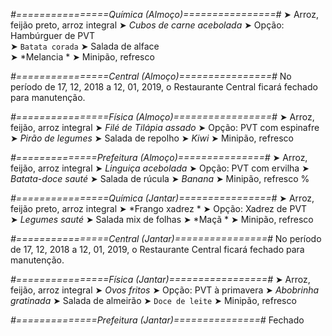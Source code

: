 
*#================Química (Almoço)================#*
➤ Arroz, feijão preto, arroz integral
➤ *Cubos de carne acebolada*
➤ Opção: Hambúrguer de PVT  
➤ `Batata corada`
➤ Salada de alface  
➤ *Melancia *
➤ Minipão, refresco

*#================Central (Almoço)================#*
No período de 17, 12, 2018 a 12, 01, 2019, o Restaurante Central ficará fechado para manutenção.

*#================Física (Almoço)=================#*
➤ Arroz, feijão, arroz integral
➤ *Filé de Tilápia assado*
➤ Opção: PVT com espinafre
➤ *Pirão de legumes*
➤ Salada de repolho
➤ *Kiwi*
➤ Minipão, refresco

*#==============Prefeitura (Almoço)===============#*
➤ Arroz, feijão, arroz integral
➤ *Linguiça acebolada*
➤ Opção: PVT com ervilha
➤ *Batata-doce sauté*
➤ Salada de rúcula
➤ *Banana*
➤ Minipão, refresco
%

*#================Química (Jantar)================#*
➤ Arroz, feijão preto, arroz integral
➤ *Frango xadrez *
➤ Opção: Xadrez de PVT   
➤ *Legumes sauté*
➤ Salada mix de folhas 
➤ *Maçã *
➤ Minipão, refresco

*#================Central (Jantar)================#*
No período de 17, 12, 2018 a 12, 01, 2019, o Restaurante Central ficará fechado para manutenção.

*#================Física (Jantar)=================#*
➤ Arroz, feijão, arroz integral
➤ *Ovos fritos*
➤ Opção: PVT à primavera
➤ *Abobrinha gratinada*
➤ Salada de almeirão
➤ `Doce de leite`
➤ Minipão, refresco

*#==============Prefeitura (Jantar)===============#*
Fechado
